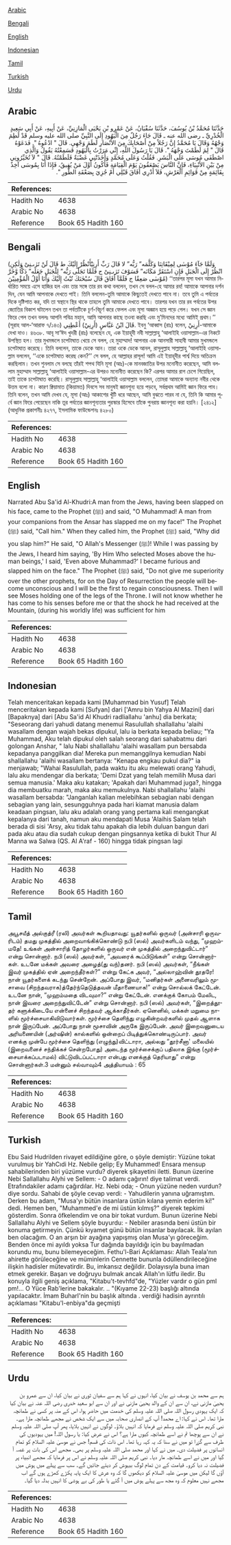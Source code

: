 [Arabic](#arabic)

[Bengali](#bengali)

[English](#english)

[Indonesian](#indonesian)

[Tamil](#tamil)

[Turkish](#turkish)

[Urdu](#urdu)

## Arabic


<div dir="rtl" lang="ar" style={{fontSize:'larger',backgroundColor:'#f8f9fa',padding:20}}>
حَدَّثَنَا مُحَمَّدُ بْنُ يُوسُفَ، حَدَّثَنَا سُفْيَانُ، عَنْ عَمْرِو بْنِ يَحْيَى الْمَازِنِيِّ، عَنْ أَبِيهِ، عَنْ أَبِي سَعِيدٍ الْخُدْرِيِّ ـ رضى الله عنه ـ قَالَ جَاءَ رَجُلٌ مِنَ الْيَهُودِ إِلَى النَّبِيِّ صلى الله عليه وسلم قَدْ لُطِمَ وَجْهُهُ وَقَالَ يَا مُحَمَّدُ إِنَّ رَجُلاً مِنْ أَصْحَابِكَ مِنَ الأَنْصَارِ لَطَمَ وَجْهِي‏.‏ قَالَ ‏"‏ ادْعُوهُ ‏"‏‏.‏ فَدَعَوْهُ قَالَ ‏"‏ لِمَ لَطَمْتَ وَجْهَهُ ‏"‏‏.‏ قَالَ يَا رَسُولَ اللَّهِ، إِنِّي مَرَرْتُ بِالْيَهُودِ فَسَمِعْتُهُ يَقُولُ وَالَّذِي اصْطَفَى مُوسَى عَلَى الْبَشَرِ‏.‏ فَقُلْتُ وَعَلَى مُحَمَّدٍ وَأَخَذَتْنِي غَضْبَةٌ فَلَطَمْتُهُ‏.‏ قَالَ ‏"‏ لاَ تُخَيِّرُونِي مِنْ بَيْنِ الأَنْبِيَاءِ، فَإِنَّ النَّاسَ يَصْعَقُونَ يَوْمَ الْقِيَامَةِ فَأَكُونُ أَوَّلَ مَنْ يُفِيقُ، فَإِذَا أَنَا بِمُوسَى آخِذٌ بِقَائِمَةٍ مِنْ قَوَائِمِ الْعَرْشِ، فَلاَ أَدْرِي أَفَاقَ قَبْلِي أَمْ جُزِيَ بِصَعْقَةِ الطُّورِ ‏"‏‏.‏
</div>
<div style={{backgroundColor:'#f8f9fa',padding:20, marginBottom: 10}}><table> <thead> <tr> <th>References:</th> <th></th> </tr> </thead> <tbody><tr><td>Hadith No</td><td>4638</td></tr><tr><td>Arabic No</td><td>4638</td></tr><tr><td>Reference</td><td>Book 65 Hadith 160</td></tr></tbody></table></div>

## Bengali


<div dir="ltr" lang="bn" style={{fontSize:'larger',backgroundColor:'#f8f9fa',padding:20}}>
(وَلَمَّا جَآءَ مُوْسٰى لِمِيْقَاتِنَا وَكَلَّمَه” رَبُّه” لا قَالَ رَبِّ أَرِنِيْٓأَنْظُرْ إِلَيْكَ ط قَالَ لَنْ تَرٰﯨـنِىْ وَلٰكِنِ انْظُرْ إِلَى الْجَبَلِ فَإِنِ اسْتَقَرَّ مَكَانَه” فَسَوْفَ تَرٰﯨـنِىْ ج فَلَمَّا تَجَلّٰى رَبُّه” لِلْجَبَلِ جَعَلَه” دَكًّا وَّخَرَّ مُوْسٰى صَعِقًا ج فَلَمَّآ أَفَاقَ قَالَ سُبْحٰنَكَ تُبْتُ إِلَيْكَ وَأَنَا أَوَّلُ الْمُؤْمِنِيْنَ) ‘‘তারপর মূসা যখন আমার নির্ধারিত সময়ে এসে হাজির হল এবং তার সঙ্গে তার রব কথা বললেন, তখন সে বলল-হে আমার রব! আমাকে আপনার দর্শন দিন, যেন আমি আপনাকে দেখতে পাই। তিনি বললেন-তুমি আমাকে কিছুতেই দেখতে পাবে না। তবে তুমি এ পর্বতের দিকে দৃষ্টিপাত কর, যদি তা স্বস্থানে স্থির থাকে তাহলে তুমি আমাকে দেখতে পাবে। তারপর যখন তার রব পর্বতের উপর জ্যোতির বিকাশ ঘটালেন তখন তা পর্বতটিকে চূর্ণ-বিচূর্ণ করে ফেলল এবং মূসা অজ্ঞান হয়ে পড়ে গেল। যখন সে জ্ঞান ফিরে পেল তখন বললঃ আপনি পবিত্র মহান, আমি আপনার কাছে তওবা করছি এবং মু’মিনদের মধ্যে আমিই প্রথম।’’ (সূরাহ আল-‘আরাফ ৭/১৪৩) قَالَ ابْنُ عَبَّاسٍ (أَرِنِيْ) أَعْطِنِي. ইবনু ‘আব্বাস (রাঃ) বলেন, أَرِنِيْ-আমাকে দেখা দাও। ৪৬৩৮. আবূ সা‘ঈদ খুদরী (রাঃ) বলেছেন যে, এক ইয়াহূদী নবী সাল্লাল্লাহু ‘আলাইহি ওয়াসাল্লাম-এর নিকটে উপস্থিত হল। তার মুখমন্ডলে চপেটাঘাত খেয়ে সে বলল, হে মুহাম্মাদ! আপনার এক আনসারী সাহাবী আমার মুখমন্ডলে চপেটাঘাত করেছে। তিনি বললেন, তাকে ডেকে আন। তারা ওকে ডেকে আনল, রাসূলুল্লাহ সাল্লাল্লাহু ‘আলাইহি ওয়াসাল্লাম বললেন, ‘‘একে চপেটাঘাত করেছ কেন?’’ সে বলল, হে আল্লাহর রাসূল! আমি এই ইয়াহূদীর পার্শ্ব দিয়ে অতিক্রম করছিলাম। তখন শুনলাম সে বলছে তাঁরই শপথ যিনি মূসা (আঃ)-কে মানবজাতির উপর মনোনীত করেছেন, আমি বললাম মুহাম্মাদ সাল্লাল্লাহু ‘আলাইহি ওয়াসাল্লাম-এর উপরও মনোনীত করেছেন কি? এরপর আমার রাগ চেপে গিয়েছিল, তাই তাকে চপেটাঘাত করেছি। রাসূলুল্লাহ সাল্লাল্লাহু ‘আলাইহি ওয়াসাল্লাম বললেন, তোমরা আমাকে অন্যান্য নবীর থেকে উত্তম বলো না। কারণ ক্বিয়ামাত (কিয়ামত) দিবসে সব মানুষই জ্ঞানশূন্য হয়ে পড়বে, সর্বপ্রথম আমিই জ্ঞান ফিরে পাব। তিনি বলেন, তখন আমি দেখব যে, মূসা (আঃ) আকাশের খুঁটি ধরে আছেন, আমি বুঝতে পারব না যে, তিনি কি আমার পূর্বে জ্ঞান ফিরে পেয়েছেন নাকি তূর পর্বতের জ্ঞানশূন্যতার পুরস্কার হিসেবে তাঁকে পুনরায় জ্ঞানশূন্য করা হয়নি। [২৪১২] (আধুনিক প্রকাশনীঃ ৪২৭৭, ইসলামিক ফাউন্ডেশনঃ ৪২৮০)
</div>
<div style={{backgroundColor:'#f8f9fa',padding:20, marginBottom: 10}}><table> <thead> <tr> <th>References:</th> <th></th> </tr> </thead> <tbody><tr><td>Hadith No</td><td>4638</td></tr><tr><td>Arabic No</td><td>4638</td></tr><tr><td>Reference</td><td>Book 65 Hadith 160</td></tr></tbody></table></div>

## English


<div dir="ltr" lang="en" style={{fontSize:'larger',backgroundColor:'#f8f9fa',padding:20}}>
Narrated Abu Sa'id Al-Khudri:A man from the Jews, having been slapped on his face, came to the Prophet (ﷺ) and said, "O Muhammad! A man from your companions from the Ansar has slapped me on my face!" The Prophet (ﷺ) said, "Call him." When they called him, the Prophet (ﷺ) said, "Why did you slap him?" He said, "O Allah's Messenger (ﷺ)! While I was passing by the Jews, I heard him saying, 'By Him Who selected Moses above the human beings,' I said, 'Even above Muhammad?' I became furious and slapped him on the face." The Prophet (ﷺ) said, "Do not give me superiority over the other prophets, for on the Day of Resurrection the people will become unconscious and I will be the first to regain consciousness. Then I will see Moses holding one of the legs of the Throne. I will not know whether he has come to his senses before me or that the shock he had received at the Mountain, (during his worldly life) was sufficient for him
</div>
<div style={{backgroundColor:'#f8f9fa',padding:20, marginBottom: 10}}><table> <thead> <tr> <th>References:</th> <th></th> </tr> </thead> <tbody><tr><td>Hadith No</td><td>4638</td></tr><tr><td>Arabic No</td><td>4638</td></tr><tr><td>Reference</td><td>Book 65 Hadith 160</td></tr></tbody></table></div>

## Indonesian


<div dir="ltr" lang="id" style={{fontSize:'larger',backgroundColor:'#f8f9fa',padding:20}}>
Telah menceritakan kepada kami [Muhammad bin Yusuf] Telah menceritakan kepada kami [Sufyan] dari ['Amru bin Yahya Al Mazini] dari [Bapaknya] dari [Abu Sa'id Al Khudri radliallahu 'anhu] dia berkata; "Seseorang dari yahudi datang menemui Rasulullah shallallahu 'alaihi wasallam dengan wajah bekas dipukul, lalu ia berkata kepada beliau; "Ya Muhammad, Aku telah dipukul oleh salah seorang dari sahabatmu dari golongan Anshar, " lalu Nabi shallallahu 'alaihi wasallam pun bersabda kepadanya panggilkan dia! Mereka pun memanggilnya kemudian Nabi shallallahu 'alaihi wasallam bertanya: "Kenapa engkau pukul dia?" ia menjawab; "Wahai Rasulullah, pada waktu itu aku melewati orang Yahudi, lalu aku mendengar dia berkata; 'Demi Dzat yang telah memilih Musa dari semua manusia.' Maka aku katakan; 'Apakah dari Muhammad juga?, hingga dia membuatku marah, maka aku memukulnya. Nabi shallallahu 'alaihi wasallam bersabda: "Janganlah kalian melebihkan sebagian nabi dengan sebagian yang lain, sesungguhnya pada hari kiamat manusia dalam keadaan pingsan, lalu aku adalah orang yang pertama kali mengangkat kepalanya dari tanah, namun aku mendapati Musa 'Alaihis Salam telah berada di sisi 'Arsy, aku tidak tahu apakah dia lebih duluan bangun dari pada aku atau dia sudah cukup dengan pingsannya ketika di bukit Thur Al Manna wa Salwa (QS. Al A'raf - 160) hingga tidak pingsan lagi
</div>
<div style={{backgroundColor:'#f8f9fa',padding:20, marginBottom: 10}}><table> <thead> <tr> <th>References:</th> <th></th> </tr> </thead> <tbody><tr><td>Hadith No</td><td>4638</td></tr><tr><td>Arabic No</td><td>4638</td></tr><tr><td>Reference</td><td>Book 65 Hadith 160</td></tr></tbody></table></div>

## Tamil


<div dir="ltr" lang="ta" style={{fontSize:'larger',backgroundColor:'#f8f9fa',padding:20}}>
அபூசயீத் அல்குத்ரீ (ரலி) அவர்கள் கூறியதாவது: யூதர்களில் ஒருவர் (அன்சாரி ஒருவரிடம்) தமது முகத்தில் அறைவாங்கிக்கொண்டு நபி (ஸல்) அவர்களிடம் வந்து, “முஹம்மதே! உங்கள் அன்சாரித் தோழர்களில் ஒருவர் என் முகத்தில் அறைந்துவிட்டார்” என்று சொன்னார். நபி (ஸல்) அவர்கள், “அவரைக் கூப்பிடுங்கள்” என்று சொன்னார்கள். உடனே மக்கள் அவரை அழைத்(து வந்)தனர். நபி (ஸல்) அவர்கள், “நீங்கள் இவர் முகத்தில் ஏன் அறைந்தீர்கள்?” என்று கேட்க அவர், “அல்லாஹ்வின் தூதரே! நான் யூதர்களைக் கடந்து சென்றேன். அப்போது இவர், “மனிதர்கள் அனைவரிலும் மூசாவை (சிறந்தவராக)த்தேர்ந்தெடுத்தவன் மீதாணையாக!” என்று சொல்லக் கேட்டேன். உடனே நான், “முஹம்மதை விடவுமா?” என்று கேட்டேன். எனக்குக் கோபம் மேலிட, நான் இவரை அறைந்துவிட்டேன்” என்று சொன்னார். நபி (ஸல்) அவர்கள், “இறைத்தூதர் களுக்கிடையே என்னைச் சிறந்தவர் ஆக்காதீர்கள். ஏனெனில், மக்கள் மறுமை நாளில் மூர்ச்சையாகிவிடுவார்கள். மூர்ச்சை தெளிந்து எழுகின்றவர்களில் முதல் ஆளாக நான் இருப்பேன். அப்போது நான் மூசாவின் அருகே இருப்பேன். அவர் இறைவனுடைய அரியணையின் (அர்ஷின்) கால்களில் ஒன்றைப் பிடித்துக்கொண்டிருப்பார். அவர் எனக்கு முன்பே மூர்ச்சை தெளிந்து (எழுந்து)விட்டாரா, அல்லது “தூர்சீனா' மலையில் (இறைவனைச் சந்திக்கச் சென்றபோது) அடைந்த மூர்ச்சைக்குப் பதிலாக இங்கு (மூர்ச்சையாக்கப்படாமல்) விட்டுவிடப்பட்டாரா என்பது எனக்குத் தெரியாது” என்று சொன்னார்கள்.3 மன்னும் சல்வாவும்4 அத்தியாயம் : 65
</div>
<div style={{backgroundColor:'#f8f9fa',padding:20, marginBottom: 10}}><table> <thead> <tr> <th>References:</th> <th></th> </tr> </thead> <tbody><tr><td>Hadith No</td><td>4638</td></tr><tr><td>Arabic No</td><td>4638</td></tr><tr><td>Reference</td><td>Book 65 Hadith 160</td></tr></tbody></table></div>

## Turkish


<div dir="ltr" lang="tr" style={{fontSize:'larger',backgroundColor:'#f8f9fa',padding:20}}>
Ebu Said Hudrilden rivayet edildiğine göre, o şöyle demiştir: Yüzüne tokat vurulmuş bir YahCıdi Hz. Nebile gelip; Ey Muhammed! Ensara mensup sahabilerinden biri yüzüme vurdu? diyerek şikayetini iletti. Bunun üzerine Nebi Sallallahu Alyhi ve Sellem: - O adamı çağırın! diye talimat verdi. Etrafındakiler adamı çağırdılar. Hz. Nebi oda; - Onun yüzüne neden vurdun? diye sordu. Sahabi de şöyle cevap verdi: - Yahudilerin yanına uğramıştım. Derken bu adam, "Musa'yı bütün insanlara üstün kılana yemin ederim ki!" dedi. Hemen ben, "Muhammed'e de mi üstün kılmış?" diyerek tepkimi gösterdim. Sonra öfkelendim ve ona bir tokat vurdum. Bunun üzerine Nebi Sallallahu Alyhi ve Sellem şöyle buyurdu: - Nebiler arasında beni üstün bir konuma getirmeyin. Çünkü kıyamet günü bütün insanlar bayılacak. İlk ayılan ben olacağım. O an arşın bir ayağına yapışmış olan Musa'yı göreceğim. Benden önce mi ayıldı yoksa Tur dağında bayıldığı için bu bayılmadan korundu mu, bunu bilemeyeceğim. Fethu'l-Bari Açıklaması: Allah Teala'nın ahirette görüleceğine ve müminlerin Cennette bununla ödüllendirileceğine ilişkin hadisler mütevatirdir. Bu, imkansız değildir. Dolayısıyla buna iman etmek gerekir. Başarı ve doğruyu bulmak ancak Allah'ın lütfu iledir. Bu konuyla ilgili geniş açıklama, "Kitabu't-tevhfd"de, "Yüzler vardır o gün pml pm!... O Yüce Rab'lerine bakakalır. .. "(Kıyame 22-23) başlığı altında yapılacaktır. İmam Buharl'nin bu başlık altında . verdiği hadisin ayrıntılı açıklaması "Kitabu'l-enbiya"da geçmişti
</div>
<div style={{backgroundColor:'#f8f9fa',padding:20, marginBottom: 10}}><table> <thead> <tr> <th>References:</th> <th></th> </tr> </thead> <tbody><tr><td>Hadith No</td><td>4638</td></tr><tr><td>Arabic No</td><td>4638</td></tr><tr><td>Reference</td><td>Book 65 Hadith 160</td></tr></tbody></table></div>

## Urdu


<div dir="rtl" lang="ur" style={{fontSize:'larger',backgroundColor:'#f8f9fa',padding:20}}>
ہم سے محمد بن یوسف نے بیان کیا، انہوں نے کہا ہم سے سفیان ثوری نے بیان کیا، ان سے عمرو بن یحییٰ مازنی نے، ان سے ان کے والد یحییٰ مازنی نے اور ان سے ابو سعید خدری رضی اللہ عنہ نے بیان کیا کہ ایک یہودی رسول اللہ صلی اللہ علیہ وسلم کی خدمت میں حاضر ہوا، اس کے منہ پر کسی نے طمانچہ مارا تھا۔ اس نے کہا: اے محمد! آپ کے انصاری صحابہ میں سے ایک شخص نے مجھے طمانچہ مارا ہے۔ نبی کریم صلی اللہ علیہ وسلم نے فرمایا کہ انہیں بلاؤ۔ لوگوں نے انہیں بلایا، پھر آپ صلی اللہ علیہ وسلم نے ان سے پوچھا تم نے اسے طمانچہ کیوں مارا ہے؟ اس نے عرض کیا: یا رسول اللہ! میں یہودیوں کی طرف سے گزرا تو میں نے سنا کہ یہ کہہ رہا تھا۔ اس ذات کی قسم! جس نے موسیٰ علیہ السلام کو تمام انسانوں پر فضیلت دی۔ میں نے کہا اور محمد صلی اللہ علیہ وسلم پر بھی۔ مجھے اس کی بات پر غصہ آ گیا اور میں نے اسے طمانچہ مار دیا۔ نبی کریم صلی اللہ علیہ وسلم نے اس پر فرمایا کہ مجھے انبیاء پر فضیلت نہ دیا کرو۔ قیامت کے دن تمام لوگ بیہوش کر دیئے جائیں گے۔ سب سے پہلے میں ہوش میں آؤں گا لیکن میں موسیٰ علیہ السلام کو دیکھوں گا کہ وہ عرش کا ایک پایہ پکڑے کھڑے ہوں گے اب مجھے نہیں معلوم کہ وہ مجھ سے پہلے ہوش میں آ گئے یا طور کی بے ہوشی کا انہیں بدلہ دیا گیا۔
</div>
<div style={{backgroundColor:'#f8f9fa',padding:20, marginBottom: 10}}><table> <thead> <tr> <th>References:</th> <th></th> </tr> </thead> <tbody><tr><td>Hadith No</td><td>4638</td></tr><tr><td>Arabic No</td><td>4638</td></tr><tr><td>Reference</td><td>Book 65 Hadith 160</td></tr></tbody></table></div>